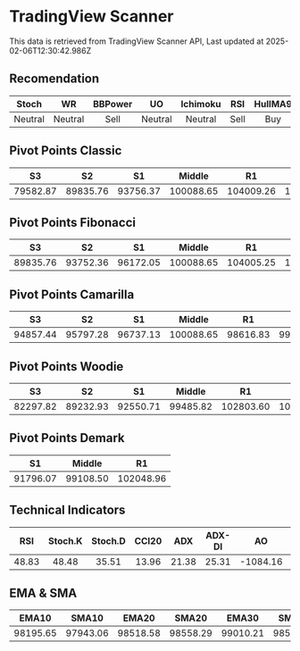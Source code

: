 # TradingView Scanner
This data is retrieved from TradingView Scanner API, Last updated at 2025-02-06T12:30:42.986Z

## Recomendation
| Stoch | WR | BBPower | UO | Ichimoku | RSI | HullMA9 |
| :---: | :---: | :---: | :---: | :---: | :---: | :---: |
| Neutral | Neutral | Sell | Neutral | Neutral | Sell | Buy |

## Pivot Points Classic
| S3 | S2 | S1 | Middle | R1 | R2 | R3 |
| :---: | :---: | :---: | :---: | :---: | :---: | :---: |
| 79582.87 | 89835.76 | 93756.37 | 100088.65 | 104009.26 | 110341.54 | 120594.43 |

## Pivot Points Fibonacci
| S3 | S2 | S1 | Middle | R1 | R2 | R3 |
| :---: | :---: | :---: | :---: | :---: | :---: | :---: |
| 89835.76 | 93752.36 | 96172.05 | 100088.65 | 104005.25 | 106424.94 | 110341.54 |

## Pivot Points Camarilla
| S3 | S2 | S1 | Middle | R1 | R2 | R3 |
| :---: | :---: | :---: | :---: | :---: | :---: | :---: |
| 94857.44 | 95797.28 | 96737.13 | 100088.65 | 98616.83 | 99556.68 | 100496.52 |

## Pivot Points Woodie
| S3 | S2 | S1 | Middle | R1 | R2 | R3 |
| :---: | :---: | :---: | :---: | :---: | :---: | :---: |
| 82297.82 | 89232.93 | 92550.71 | 99485.82 | 102803.60 | 109738.71 | 113056.49 |

## Pivot Points Demark
| S1 | Middle | R1 |
| :---: | :---: | :---: |
| 91796.07 | 99108.50 | 102048.96 |

## Technical Indicators
| RSI | Stoch.K | Stoch.D | CCI20 | ADX | ADX-DI | AO | Mom | MACD | MACD | W.R | HullMA9 |
| :---: | :---: | :---: | :---: | :---: | :---: | :---: | :---: | :---: | :---: | :---: | :---: |
| 48.83 | 48.48 | 35.51 | 13.96 | 21.38 | 25.31 | -1084.16 | 768.46 | -579.77 | -760.19 | -47.96 | 98516.21 |

## EMA & SMA
| EMA10 | SMA10 | EMA20 | SMA20 | EMA30 | SMA30 | EMA50 | SMA50 | EMA100 | SMA100 | EMA200 | SMA200 |
| :---: | :---: | :---: | :---: | :---: | :---: | :---: | :---: | :---: | :---: | :---: | :---: |
| 98195.65 | 97943.06 | 98518.58 | 98558.29 | 99010.21 | 98521.50 | 99870.82 | 100618.50 | 100668.84 | 102125.57 | 100120.90 | 100207.30 |